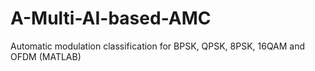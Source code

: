 # A-Multi-AI-based-AMC
Automatic modulation classification for BPSK, QPSK, 8PSK, 16QAM and OFDM (MATLAB)
